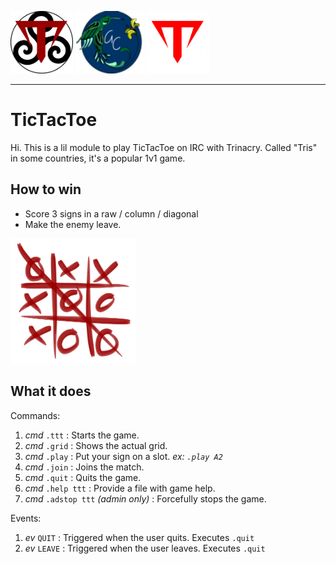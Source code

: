 <img src="https://github.com/giovannetor/Trinacry/blob/main/T_LOGO_BLACK.png" alt="TTT_logo_black" width="100" height="100"> <img src="https://github.com/giovannetor/Trinacry/blob/main/perlogo_small.png" alt="perlogo" width="110" height="100"> <img src="https://github.com/giovannetor/Trinacry/blob/main/T_LOGO_WHITE.png" alt="TTT_logo_white" width="100" height="100">

---
# TicTacToe

Hi. This is a lil module to play TicTacToe on IRC with Trinacry. 
Called "Tris" in some countries, it's a popular 1v1 game.

## How to win
- Score 3 signs in a raw / column / diagonal
- Make the enemy leave.
<img src="https://github.com/giovannetor/Trinacry/blob/main/Tris/files/Jogo_da_velha_-_tic_tac_toe.png" alt="TTT" width="200" height="200">


## What it does 
Commands:
1. *cmd* `.ttt` : Starts the game.
2. *cmd* `.grid` : Shows the actual grid.
3. *cmd* `.play` : Put your sign on a slot. *ex: `.play A2`*
4. *cmd* `.join` : Joins the match.
5. *cmd* `.quit` : Quits the game.
6. *cmd* `.help ttt` : Provide a file with game help.
6. *cmd* `.adstop ttt` _(admin only)_ : Forcefully stops the game. 

Events:
1. *ev* `QUIT` : Triggered when the user quits. Executes `.quit`
2. *ev* `LEAVE` : Triggered when the user leaves. Executes `.quit`

